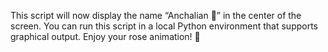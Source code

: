 This script will now display the name “Anchalian 💖” in the center of the screen. You can run this script in a local Python environment that supports graphical output. Enjoy your rose animation! 🌹
